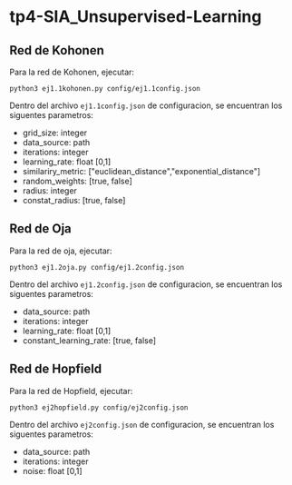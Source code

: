 # tp4-SIA_Unsupervised-Learning

## Red de Kohonen
Para la red de Kohonen, ejecutar:

``python3 ej1.1kohonen.py config/ej1.1config.json``

Dentro del archivo ```ej1.1config.json``` de configuracion, se encuentran los siguentes parametros:

- grid_size: integer
- data_source: path
- iterations: integer
- learning_rate: float [0,1]
- similariry_metric: ["euclidean_distance","exponential_distance"]
- random_weights: [true, false]
- radius: integer
- constat_radius: [true, false]

## Red de Oja
Para la red de oja, ejecutar:

``python3 ej1.2oja.py config/ej1.2config.json``

Dentro del archivo ```ej1.2config.json``` de configuracion, se encuentran los siguentes parametros:

- data_source: path
- iterations: integer
- learning_rate: float [0,1]
- constant_learning_rate: [true, false]

## Red de Hopfield
Para la red de Hopfield, ejecutar:

``python3 ej2hopfield.py config/ej2config.json``

Dentro del archivo ```ej2config.json``` de configuracion, se encuentran los siguentes parametros:

- data_source: path
- iterations: integer
- noise: float [0,1]
